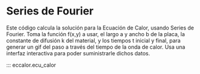 # Series de Fourier

Este código calcula la solución para la Ecuación de Calor, usando Series de Fourier. Toma la función f(x,y) a usar,
 el largo a y ancho b de la placa, la constante de difusión k del material, y los tiempos t inicial y final, para generar un gif del paso
a través del tiempo de la onda de calor. Usa una interfaz interactiva para poder suministrarle dichos datos.

::: eccalor.ecu_calor
